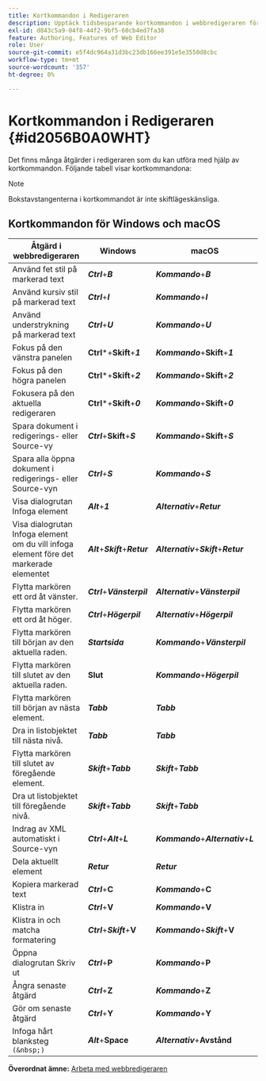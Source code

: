 ```yaml
---
title: Kortkommandon i Redigeraren
description: Upptäck tidsbesparande kortkommandon i webbredigeraren för AEM Guides.
exl-id: d843c5a9-04f8-44f2-9bf5-60cb4ed7fa38
feature: Authoring, Features of Web Editor
role: User
source-git-commit: e5f4dc964a31d3bc23db166ee391e5e3550d8cbc
workflow-type: tm+mt
source-wordcount: '357'
ht-degree: 0%

---
```


# Kortkommandon i Redigeraren {#id2056B0A0WHT}

Det finns många åtgärder i redigeraren som du kan utföra med hjälp av kortkommandon. Följande tabell visar kortkommandona:

>[!NOTE]
>
> Bokstavstangenterna i kortkommandot är inte skiftlägeskänsliga.

## Kortkommandon för Windows och macOS

| Åtgärd i webbredigeraren | Windows | macOS |
|-----------------------|-----------------|-----------------|
| Använd fet stil på markerad text | ***Ctrl***+***B*** | ***Kommando***+***B*** |
| Använd kursiv stil på markerad text | ***Ctrl***+***I*** | ***Kommando***+***I*** |
| Använd understrykning på markerad text | ***Ctrl***+***U*** | ***Kommando***+***U*** |
| Fokus på den vänstra panelen | **Ctrl***+**Skift**+***1*** | ***Kommando***+**Skift**+***1*** |
| Fokus på den högra panelen | **Ctrl***+**Skift**+***2*** | ***Kommando***+**Skift**+***2*** |
| Fokusera på den aktuella redigeraren | **Ctrl***+**Skift**+***0*** | ***Kommando***+**Skift**+***0*** |
| Spara dokument i redigerings- eller Source-vy | ***Ctrl***+**Skift**+***S*** | ***Kommando***+**Skift**+***S*** |
| Spara alla öppna dokument i redigerings- eller Source-vyn | ***Ctrl***+***S*** | ***Kommando***+***S*** |
| Visa dialogrutan Infoga element | ***Alt***+***1*** | ***Alternativ***+***Retur*** |
| Visa dialogrutan Infoga element om du vill infoga element före det markerade elementet | ***Alt***+***Skift***+***Retur*** | ***Alternativ***+***Skift***+***Retur*** |
| Flytta markören ett ord åt vänster. | ***Ctrl***+***Vänsterpil*** | ***Alternativ***+***Vänsterpil*** |
| Flytta markören ett ord åt höger. | ***Ctrl***+***Högerpil*** | ***Alternativ***+***Högerpil*** |
| Flytta markören till början av den aktuella raden. | ***Startsida*** | ***Kommando***+***Vänsterpil*** |
| Flytta markören till slutet av den aktuella raden. | **Slut** | ***Kommando***+***Högerpil*** |
| Flytta markören till början av nästa element. | ***Tabb*** | ***Tabb*** |
| Dra in listobjektet till nästa nivå. | ***Tabb*** | ***Tabb*** |
| Flytta markören till slutet av föregående element. | ***Skift***+***Tabb*** | ***Skift***+***Tabb*** |
| Dra ut listobjektet till föregående nivå. | ***Skift***+***Tabb*** | ***Skift***+***Tabb*** |
| Indrag av XML automatiskt i Source-vyn | ***Ctrl***+***Alt***+***L*** | ***Kommando***+***Alternativ***+***L*** |
| Dela aktuellt element | ***Retur*** | ***Retur*** |
| Kopiera markerad text | ***Ctrl***+**C** | ***Kommando***+**C** |
| Klistra in | ***Ctrl***+**V** | ***Kommando***+**V** |
| Klistra in och matcha formatering | ***Ctrl***+***Skift***+**V** | ***Kommando***+***Skift***+**V** |
| Öppna dialogrutan Skriv ut | ***Ctrl***+**P** | ***Kommando***+**P** |
| Ångra senaste åtgärd | ***Ctrl***+**Z** | ***Kommando***+**Z** |
| Gör om senaste åtgärd | ***Ctrl***+**Y** | ***Kommando***+**Y** |
| Infoga hårt blanksteg `(&nbsp;)` | ***Alt***+**Space** | ***Alternativ***+**Avstånd** |

**Överordnat ämne:** [Arbeta med webbredigeraren](web-editor.md)
